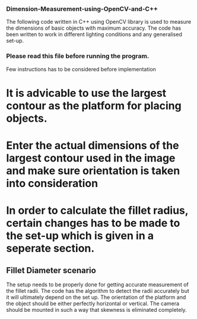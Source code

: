 ### Dimension-Measurement-using-OpenCV-and-C++
The following code written in C++ using OpenCV library is used to measure the dimensions of basic objects with maximum accuracy. The code has been written to work in different
lighting conditions and any generalised set-up.

### Please read this file before running the program.

Few instructions has to be considered before implementation

# It is advicable to use the largest contour as the platform for placing objects.
# Enter the actual dimensions of the largest contour used in the image and make sure orientation is taken into consideration
# In order to calculate the fillet radius, certain changes has to be made to the set-up which is given in a seperate section.

## Fillet Diameter scenario

The setup needs to be properly done for getting accurate measurement of the fillet radii. The code has the algorithm to detect the radii accurately
but it will ultimately depend on the set up. The orientation of the platform and the object should be either perfectly horizontal or vertical. The camera
should be mounted in such a way that skewness is eliminated completely.
